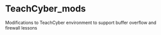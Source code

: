 # TeachCyber_mods
Modifications to TeachCyber environment to support buffer overflow and firewall lessons
